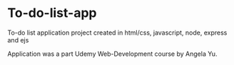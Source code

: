 # To-do-list-app
To-do list application project created in html/css, javascript, node, express and ejs

Application was a part Udemy Web-Development course by Angela Yu.
